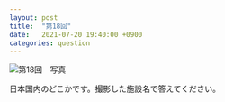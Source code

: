 ```yaml
---
layout: post
title:  "第18回"
date:   2021-07-20 19:40:00 +0900
categories: question
---
```


![第18回　写真](/kokodoko/images/q18.jpg)

日本国内のどこかです。撮影した施設名で答えてください。
